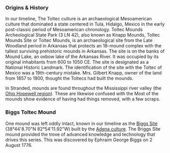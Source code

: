 ### Origins & History

In our timeline, The Toltec culture is an archaeological Mesoamerican culture that dominated a state centered in Tula, Hidalgo, Mexico in the early post-classic period of Mesoamerican chronology. Toltec Mounds Archeological State Park (3 LN 42), also known as Knapp Mounds, Toltec Mounds Site or Toltec Mounds, is an archaeological site from the Late Woodland period in Arkansas that protects an 18-mound complex with the tallest surviving prehistoric mounds in Arkansas. The site is on the banks of Mound Lake, an oxbow lake of the Arkansas River. It was occupied by its original inhabitants from 600 to 1050 CE. The site is designated as a National Historic Landmark. The identification of the site with the Toltec of Mexico was a 19th-century mistake. Mrs. Gilbert Knapp, owner of the land from 1857 to 1900, thought the Toltecs had built the mounds.

In Stranded, mounds are found throughout the Mississippi river valley (the [Ohio Hopewell region](https://en.wikipedia.org/wiki/Hopewell_tradition#Ohio_Hopewell_culture)). These are likewise confused with the  Most of the mounds show evidence of having had things removed, with a few scraps.

### Biggs Toltec Mound

 One mound was left oddly intact, known in our timeline as the [Biggs Site](https://en.wikipedia.org/wiki/Biggs_Site) (38°44'8.70"N 82°54'11.92"W) built by the [Adena culture](https://en.wikipedia.org/wiki/Adena_culture). The Briggs Site mound provided the trove of advanced knowledge and technology that drives this series. This was discovered by Ephraim George Biggs on 2 August 1776.
